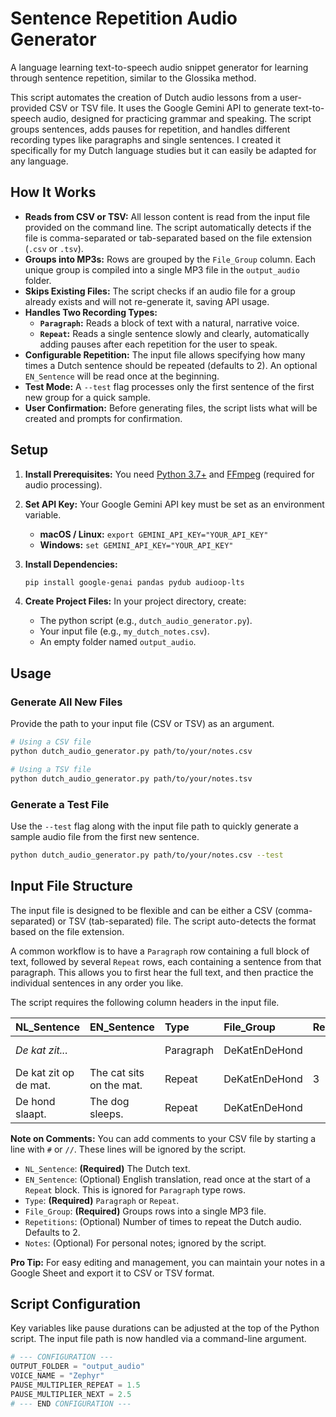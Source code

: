 # Sentence Repetition Audio Generator

A language learning text-to-speech audio snippet generator for learning through sentence repetition, similar to the Glossika method.

This script automates the creation of Dutch audio lessons from a user-provided CSV or TSV file. It uses the Google Gemini API to generate text-to-speech audio, designed for practicing grammar and speaking. The script groups sentences, adds pauses for repetition, and handles different recording types like paragraphs and single sentences. I created it specifically for my Dutch language studies but it can easily be adapted for any language.

## How It Works

*   **Reads from CSV or TSV:** All lesson content is read from the input file provided on the command line. The script automatically detects if the file is comma-separated or tab-separated based on the file extension (`.csv` or `.tsv`).
*   **Groups into MP3s:** Rows are grouped by the `File_Group` column. Each unique group is compiled into a single MP3 file in the `output_audio` folder.
*   **Skips Existing Files:** The script checks if an audio file for a group already exists and will not re-generate it, saving API usage.
*   **Handles Two Recording Types:**
    *   **`Paragraph`:** Reads a block of text with a natural, narrative voice.
    *   **`Repeat`:** Reads a single sentence slowly and clearly, automatically adding pauses after each repetition for the user to speak.
*   **Configurable Repetition:** The input file allows specifying how many times a Dutch sentence should be repeated (defaults to 2). An optional `EN_Sentence` will be read once at the beginning.
*   **Test Mode:** A `--test` flag processes only the first sentence of the first new group for a quick sample.
*   **User Confirmation:** Before generating files, the script lists what will be created and prompts for confirmation.

## Setup

1.  **Install Prerequisites:** You need [Python 3.7+](https://www.python.org/) and [FFmpeg](https://ffmpeg.org/download.html) (required for audio processing).

2.  **Set API Key:** Your Google Gemini API key must be set as an environment variable.
    *   **macOS / Linux:** `export GEMINI_API_KEY="YOUR_API_KEY"`
    *   **Windows:** `set GEMINI_API_KEY="YOUR_API_KEY"`

3.  **Install Dependencies:**
    ```bash
    pip install google-genai pandas pydub audioop-lts
    ```

4.  **Create Project Files:** In your project directory, create:
    *   The python script (e.g., `dutch_audio_generator.py`).
    *   Your input file (e.g., `my_dutch_notes.csv`).
    *   An empty folder named `output_audio`.

## Usage

### Generate All New Files
Provide the path to your input file (CSV or TSV) as an argument.

```bash
# Using a CSV file
python dutch_audio_generator.py path/to/your/notes.csv

# Using a TSV file
python dutch_audio_generator.py path/to/your/notes.tsv
```

### Generate a Test File
Use the `--test` flag along with the input file path to quickly generate a sample audio file from the first new sentence.

```bash
python dutch_audio_generator.py path/to/your/notes.csv --test
```

## Input File Structure

The input file is designed to be flexible and can be either a CSV (comma-separated) or TSV (tab-separated) file. The script auto-detects the format based on the file extension.

A common workflow is to have a `Paragraph` row containing a full block of text, followed by several `Repeat` rows, each containing a sentence from that paragraph. This allows you to first hear the full text, and then practice the individual sentences in any order you like.

The script requires the following column headers in the input file.

| NL_Sentence | EN_Sentence | Type | File_Group | Repetitions | Notes |
| :--- | :--- | :--- | :--- | :--- | :--- |
| *De kat zit...* |  | Paragraph | DeKatEnDeHond | | Present tense |
| De kat zit op de mat. | The cat sits on the mat. | Repeat | DeKatEnDeHond | 3 | Present tense |
| De hond slaapt. | The dog sleeps. | Repeat | DeKatEnDeHond | | Present tense |

**Note on Comments:** You can add comments to your CSV file by starting a line with `#` or `//`. These lines will be ignored by the script.

*   `NL_Sentence`: **(Required)** The Dutch text.
*   `EN_Sentence`: (Optional) English translation, read once at the start of a `Repeat` block. This is ignored for `Paragraph` type rows.
*   `Type`: **(Required)** `Paragraph` or `Repeat`.
*   `File_Group`: **(Required)** Groups rows into a single MP3 file.
*   `Repetitions`: (Optional) Number of times to repeat the Dutch audio. Defaults to 2.
*   `Notes`: (Optional) For personal notes; ignored by the script.

**Pro Tip:** For easy editing and management, you can maintain your notes in a Google Sheet and export it to CSV or TSV format.

## Script Configuration

Key variables like pause durations can be adjusted at the top of the Python script. The input file path is now handled via a command-line argument.

```python
# --- CONFIGURATION ---
OUTPUT_FOLDER = "output_audio"
VOICE_NAME = "Zephyr"
PAUSE_MULTIPLIER_REPEAT = 1.5
PAUSE_MULTIPLIER_NEXT = 2.5
# --- END CONFIGURATION ---
```
